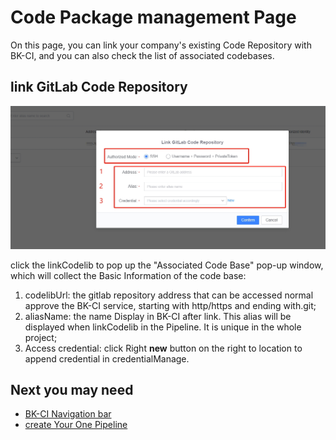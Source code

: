  # Code Package management Page 

 On this page, you can link your company's existing Code Repository with BK-CI, and you can also check the list of associated codebases. 

 ## link GitLab Code Repository 

 ![png](../../assets/service_repos_link.png) 

 click the linkCodelib to pop up the "Associated Code Base" pop-up window, which will collect the Basic Information of the code base: 

 1. codelibUrl: the gitlab repository address that can be accessed normal approve the BK-CI service, starting with http/https and ending with.git; 
 2. aliasName: the name Display in BK-CI after link. This alias will be displayed when linkCodelib in the Pipeline. It is unique in the whole project; 
 3. Access credential: click Right **new** button on the right to location to append credential in credentialManage. 

 ## Next you may need 

 - [BK-CI Navigation bar](../Console.md) 
 - [create Your One Pipeline](../tutorials/create-first-pipeline.md) 